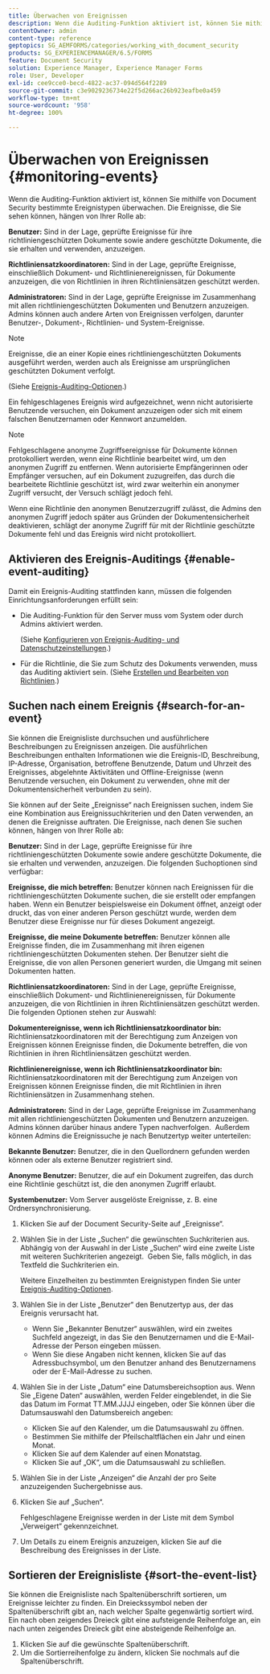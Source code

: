```yaml
---
title: Überwachen von Ereignissen
description: Wenn die Auditing-Funktion aktiviert ist, können Sie mithilfe von Document Security bestimmte Ereignistypen überwachen. Mithilfe von Document Security können Sie die Ereignisliste einfach durchsuchen und sortieren.
contentOwner: admin
content-type: reference
geptopics: SG_AEMFORMS/categories/working_with_document_security
products: SG_EXPERIENCEMANAGER/6.5/FORMS
feature: Document Security
solution: Experience Manager, Experience Manager Forms
role: User, Developer
exl-id: cee9cce0-becd-4822-ac37-094d564f2289
source-git-commit: c3e9029236734e22f5d266ac26b923eafbe0a459
workflow-type: tm+mt
source-wordcount: '958'
ht-degree: 100%

---
```


# Überwachen von Ereignissen {#monitoring-events}

Wenn die Auditing-Funktion aktiviert ist, können Sie mithilfe von Document Security bestimmte Ereignistypen überwachen. Die Ereignisse, die Sie sehen können, hängen von Ihrer Rolle ab:

**Benutzer:** Sind in der Lage, geprüfte Ereignisse für ihre richtliniengeschützten Dokumente sowie andere geschützte Dokumente, die sie erhalten und verwenden, anzuzeigen.

**Richtliniensatzkoordinatoren:** Sind in der Lage, geprüfte Ereignisse, einschließlich Dokument- und Richtlinienereignissen, für Dokumente anzuzeigen, die von Richtlinien in ihren Richtliniensätzen geschützt werden.

**Administratoren:** Sind in der Lage, geprüfte Ereignisse im Zusammenhang mit allen richtliniengeschützten Dokumenten und Benutzern anzuzeigen. Admins können auch andere Arten von Ereignissen verfolgen, darunter Benutzer-, Dokument-, Richtlinien- und System-Ereignisse.

>[!NOTE]
>
>Ereignisse, die an einer Kopie eines richtliniengeschützten Dokuments ausgeführt werden, werden auch als Ereignisse am ursprünglichen geschützten Dokument verfolgt.

(Siehe [Ereignis-Auditing-Optionen](/help/forms/using/admin-help/configuring-client-server-options.md#event-auditing-options).)

Ein fehlgeschlagenes Ereignis wird aufgezeichnet, wenn nicht autorisierte Benutzende versuchen, ein Dokument anzuzeigen oder sich mit einem falschen Benutzernamen oder Kennwort anzumelden.

>[!NOTE]
>
>Fehlgeschlagene anonyme Zugriffsereignisse für Dokumente können protokolliert werden, wenn eine Richtlinie bearbeitet wird, um den anonymen Zugriff zu entfernen. Wenn autorisierte Empfängerinnen oder Empfänger versuchen, auf ein Dokument zuzugreifen, das durch die bearbeitete Richtlinie geschützt ist, wird zwar weiterhin ein anonymer Zugriff versucht, der Versuch schlägt jedoch fehl.

Wenn eine Richtlinie den anonymen Benutzerzugriff zulässt, die Admins den anonymen Zugriff jedoch später aus Gründen der Dokumentensicherheit deaktivieren, schlägt der anonyme Zugriff für mit der Richtlinie geschützte Dokumente fehl und das Ereignis wird nicht protokolliert.

## Aktivieren des Ereignis-Auditings {#enable-event-auditing}

Damit ein Ereignis-Auditing stattfinden kann, müssen die folgenden Einrichtungsanforderungen erfüllt sein:

* Die Auditing-Funktion für den Server muss vom System oder durch Admins aktiviert werden.

  (Siehe [Konfigurieren von Ereignis-Auditing- und Datenschutzeinstellungen](/help/forms/using/admin-help/configuring-client-server-options.md#configuring-event-auditing-and-privacy-settings).)

* Für die Richtlinie, die Sie zum Schutz des Dokuments verwenden, muss das Auditing aktiviert sein. (Siehe [Erstellen und Bearbeiten von Richtlinien](/help/forms/using/admin-help/creating-policies.md#creating-and-editing-policies).)

## Suchen nach einem Ereignis {#search-for-an-event}

Sie können die Ereignisliste durchsuchen und ausführlichere Beschreibungen zu Ereignissen anzeigen. Die ausführlichen Beschreibungen enthalten Informationen wie die Ereignis-ID, Beschreibung, IP-Adresse, Organisation, betroffene Benutzende, Datum und Uhrzeit des Ereignisses, abgelehnte Aktivitäten und Offline-Ereignisse (wenn Benutzende versuchen, ein Dokument zu verwenden, ohne mit der Dokumentensicherheit verbunden zu sein).

Sie können auf der Seite „Ereignisse“ nach Ereignissen suchen, indem Sie eine Kombination aus Ereignissuchkriterien und den Daten verwenden, an denen die Ereignisse auftraten. Die Ereignisse, nach denen Sie suchen können, hängen von Ihrer Rolle ab:

**Benutzer:** Sind in der Lage, geprüfte Ereignisse für ihre richtliniengeschützten Dokumente sowie andere geschützte Dokumente, die sie erhalten und verwenden, anzuzeigen. Die folgenden Suchoptionen sind verfügbar:

**Ereignisse, die mich 
betreffen:** Benutzer können nach Ereignissen für die richtliniengeschützten Dokumente suchen, die sie erstellt oder empfangen haben. Wenn ein Benutzer beispielsweise ein Dokument öffnet, anzeigt oder druckt, das von einer anderen Person geschützt wurde, werden dem Benutzer diese Ereignisse nur für dieses Dokument angezeigt.

**Ereignisse, die meine Dokumente betreffen:** Benutzer können alle Ereignisse finden, die im Zusammenhang mit ihren eigenen richtliniengeschützten Dokumenten stehen. Der Benutzer sieht die Ereignisse, die von allen Personen generiert wurden, die Umgang mit seinen Dokumenten hatten.

**Richtliniensatzkoordinatoren:** Sind in der Lage, geprüfte Ereignisse, einschließlich Dokument- und Richtlinienereignissen, für Dokumente anzuzeigen, die von Richtlinien in ihren Richtliniensätzen geschützt werden. Die folgenden Optionen stehen zur Auswahl:  

**Dokumentereignisse,
wenn ich Richtliniensatzkoordinator bin:** Richtliniensatzkoordinatoren mit der Berechtigung zum Anzeigen von Ereignissen können Ereignisse finden, die Dokumente betreffen, die von Richtlinien in ihren Richtliniensätzen geschützt werden.

**Richtlinienereignisse, wenn ich Richtliniensatzkoordinator bin:** Richtliniensatzkoordinatoren mit der Berechtigung zum Anzeigen von Ereignissen können Ereignisse finden, die mit Richtlinien in ihren Richtliniensätzen in Zusammenhang stehen.

**Administratoren:** Sind in der Lage, geprüfte Ereignisse im Zusammenhang mit allen richtliniengeschützten Dokumenten und Benutzern anzuzeigen. Admins können darüber hinaus andere Typen nachverfolgen.  Außerdem können Admins die Ereignissuche je nach Benutzertyp weiter unterteilen:

**Bekannte Benutzer:** Benutzer, die in den Quellordnern gefunden werden können oder als externe Benutzer registriert sind.

**Anonyme Benutzer:** Benutzer, die auf ein Dokument zugreifen, das durch eine Richtlinie geschützt ist, die den anonymen Zugriff erlaubt.

**Systembenutzer:** Vom Server ausgelöste Ereignisse, z. B. eine Ordnersynchronisierung.

1. Klicken Sie auf der Document Security-Seite auf „Ereignisse“.
1. Wählen Sie in der Liste „Suchen“ die gewünschten Suchkriterien aus.  Abhängig von der Auswahl in der Liste „Suchen“ wird eine zweite Liste mit weiteren Suchkriterien angezeigt.  Geben Sie, falls möglich, in das Textfeld die Suchkriterien ein.

   Weitere Einzelheiten zu bestimmten Ereignistypen finden Sie unter [Ereignis-Auditing-Optionen](/help/forms/using/admin-help/configuring-client-server-options.md#event-auditing-options).

1. Wählen Sie in der Liste „Benutzer“ den Benutzertyp aus, der das Ereignis verursacht hat.

   * Wenn Sie „Bekannter Benutzer“ auswählen, wird ein zweites Suchfeld angezeigt, in das Sie den Benutzernamen und die E-Mail-Adresse der Person eingeben müssen.
   * Wenn Sie diese Angaben nicht kennen, klicken Sie auf das Adressbuchsymbol, um den Benutzer anhand des Benutzernamens oder der E-Mail-Adresse zu suchen.

1. Wählen Sie in der Liste „Datum“ eine Datumsbereichsoption aus. Wenn Sie „Eigene Daten“ auswählen, werden Felder eingeblendet, in die Sie das Datum im Format TT.MM.JJJJ eingeben, oder Sie können über die Datumsauswahl den Datumsbereich angeben:

   * Klicken Sie auf den Kalender, um die Datumsauswahl zu öffnen.
   * Bestimmen Sie mithilfe der Pfeilschaltflächen ein Jahr und einen Monat.
   * Klicken Sie auf dem Kalender auf einen Monatstag.
   * Klicken Sie auf „OK“, um die Datumsauswahl zu schließen.

1. Wählen Sie in der Liste „Anzeigen“ die Anzahl der pro Seite anzuzeigenden Suchergebnisse aus.
1. Klicken Sie auf „Suchen“.

   Fehlgeschlagene Ereignisse werden in der Liste mit dem Symbol „Verweigert“ gekennzeichnet.

1. Um Details zu einem Ereignis anzuzeigen, klicken Sie auf die Beschreibung des Ereignisses in der Liste.

## Sortieren der Ereignisliste {#sort-the-event-list}

Sie können die Ereignisliste nach Spaltenüberschrift sortieren, um Ereignisse leichter zu finden. Ein Dreieckssymbol neben der Spaltenüberschrift gibt an, nach welcher Spalte gegenwärtig sortiert wird. Ein nach oben zeigendes Dreieck gibt eine aufsteigende Reihenfolge an, ein nach unten zeigendes Dreieck gibt eine absteigende Reihenfolge an.

1. Klicken Sie auf die gewünschte Spaltenüberschrift.
1. Um die Sortierreihenfolge zu ändern, klicken Sie nochmals auf die Spaltenüberschrift.
